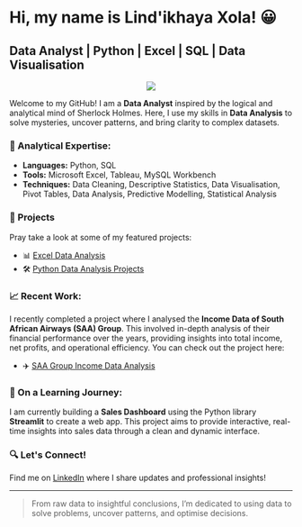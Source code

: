 # Hi, my name is Lind'ikhaya Xola! 😀

## Data Analyst | Python | Excel | SQL | Data Visualisation 

<p align="center">
<img src="Data Structure.png">
</p>

Welcome to my GitHub! I am a **Data Analyst** inspired by the logical and analytical mind of Sherlock Holmes. Here, I use my skills in **Data Analysis** to solve mysteries, uncover patterns, and bring clarity to complex datasets.

### 🧠 Analytical Expertise:
- **Languages:** Python, SQL
- **Tools:** Microsoft Excel, Tableau, MySQL Workbench
- **Techniques:** Data Cleaning, Descriptive Statistics, Data Visualisation, Pivot Tables, Data Analysis, Predictive Modelling, Statistical Analysis

### 📂 Projects
Pray take a look at some of my featured projects:

- 📊 [Excel Data Analysis](https://github.com/Xola-lab/Excel-Data-Analysis)  
- 🛠️ [Python Data Analysis Projects](https://github.com/Xola-lab/oibsip_taskno)

### 📈 Recent Work:
I recently completed a project where I analysed the **Income Data of South African Airways (SAA) Group**. This involved in-depth analysis of their financial performance over the years, providing insights into total income, net profits, and operational efficiency. You can check out the project here:

- ✈️ [SAA Group Income Data Analysis](https://github.com/Xola-lab/Excel-Analysis-of-SAA-Group)

### 🌱 On a Learning Journey:
I am currently building a **Sales Dashboard** using the Python library **Streamlit** to create a web app. This project aims to provide interactive, real-time insights into sales data through a clean and dynamic interface.

### 🔍 Let's Connect!
Find me on [LinkedIn](https://www.linkedin.com/in/lind-ikhaya-xola-a536b41b6) where I share updates and professional insights!

---

> From raw data to insightful conclusions, I’m dedicated to using data to solve problems, uncover patterns, and optimise decisions.
